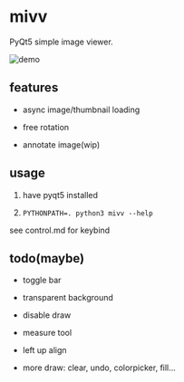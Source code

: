 # mivv

PyQt5 simple image viewer.

![demo](https://asrcpq.github.io/resources/2111/mivv_demo.gif)

## features

* async image/thumbnail loading

* free rotation

* annotate image(wip)

## usage

1. have pyqt5 installed

2. `PYTHONPATH=. python3 mivv --help`

see control.md for keybind

## todo(maybe)

* toggle bar

* transparent background

* disable draw

* measure tool

* left up align

* more draw: clear, undo, colorpicker, fill...
